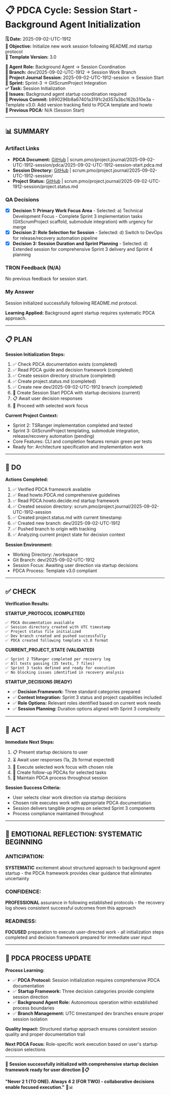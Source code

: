 # 📋 **PDCA Cycle: Session Start - Background Agent Initialization**

**🗓️ Date:** 2025-09-02-UTC-1912  
**🎯 Objective:** Initialize new work session following README.md startup protocol  
**🎯 Template Version:** 3.0  

**👤 Agent Role:** Background Agent → Session Coordination  
**👤 Branch:** dev/2025-09-02-UTC-1912 → Session Work Branch  
**🎯 Project Journal Session:** 2025-09-02-UTC-1912-session → Session Start  
**🎯 Sprint:** Sprint-3 → GitScrumProject Integration  
**✅ Task:** Session Initialization  
**🚨 Issues:** Background agent startup coordination required  
**📎 Previous Commit:** b990296b8a67401a3191c2d357a3bc162b310e3a - Template v3.0: Add version tracking field to PDCA template and howto  
**🔗 Previous PDCA:** N/A (Session Start)

---

## **📊 SUMMARY**

### **Artifact Links**
- **PDCA Document:** [GitHub](https://github.com/Cerulean-Circle-GmbH/Web4Articles/blob/dev/2025-09-02-UTC-1912/scrum.pmo/project.journal/2025-09-02-UTC-1912-session/pdca/2025-09-02-UTC-1912-session-start.pdca.md) | scrum.pmo/project.journal/2025-09-02-UTC-1912-session/pdca/2025-09-02-UTC-1912-session-start.pdca.md
- **Session Directory:** [GitHub](https://github.com/Cerulean-Circle-GmbH/Web4Articles/blob/dev/2025-09-02-UTC-1912/scrum.pmo/project.journal/2025-09-02-UTC-1912-session/) | scrum.pmo/project.journal/2025-09-02-UTC-1912-session/
- **Project Status:** [GitHub](https://github.com/Cerulean-Circle-GmbH/Web4Articles/blob/dev/2025-09-02-UTC-1912/scrum.pmo/project.journal/2025-09-02-UTC-1912-session/project.status.md) | scrum.pmo/project.journal/2025-09-02-UTC-1912-session/project.status.md

### **QA Decisions**
- [x] **Decision 1: Primary Work Focus Area** - Selected: a) Technical Development Focus - Complete Sprint 3 implementation tasks (GitScrumProject scaffold, submodule integration) with urgency for merge
- [x] **Decision 2: Role Selection for Session** - Selected: d) Switch to DevOps for release/recovery automation pipeline
- [x] **Decision 3: Session Duration and Sprint Planning** - Selected: d) Extended session for comprehensive Sprint 3 delivery and Sprint 4 planning

### **TRON Feedback (N/A)**
No previous feedback for session start.

### **My Answer**
Session initialized successfully following README.md protocol.

**Learning Applied:** Background agent startup requires systematic PDCA approach.

---

## **📋 PLAN**

**Session Initialization Steps:**
1. ✅ Check PDCA documentation exists (completed)
2. ✅ Read PDCA guide and decision framework (completed) 
3. ✅ Create session directory structure (completed)
4. ✅ Create project.status.md (completed)
5. ✅ Create new dev/2025-09-02-UTC-1912 branch (completed)
6. 🔄 Create Session Start PDCA with startup decisions (current)
7. 📋 Await user decision responses
8. 🎯 Proceed with selected work focus

**Current Project Context:**
- Sprint 2: TSRanger implementation completed and tested
- Sprint 3: GitScrumProject templating, submodule integration, release/recovery automation (pending)
- Core Features: CLI and completion features remain green per tests
- Ready for: Architecture specification and implementation work

---

## **🔧 DO** 

**Actions Completed:**
1. ✅ Verified PDCA framework available
2. ✅ Read howto.PDCA.md comprehensive guidelines  
3. ✅ Read PDCA.howto.decide.md startup framework
4. ✅ Created session directory: scrum.pmo/project.journal/2025-09-02-UTC-1912-session
5. ✅ Created project.status.md with current timestamp
6. ✅ Created new branch: dev/2025-09-02-UTC-1912
7. ✅ Pushed branch to origin with tracking
8. ✅ Analyzing current project state for decision context

**Session Environment:**
- Working Directory: /workspace
- Git Branch: dev/2025-09-02-UTC-1912  
- Session Focus: Awaiting user direction via startup decisions
- PDCA Process: Template v3.0 compliant

---

## **✅ CHECK**

**Verification Results:**

**STARTUP_PROTOCOL (COMPLETED)**
```
✅ PDCA documentation available
✅ Session directory created with UTC timestamp
✅ Project status file initialized
✅ Dev branch created and pushed successfully
✅ PDCA created following template v3.0 format
```

**CURRENT_PROJECT_STATE (VALIDATED)**
```
✅ Sprint 2 TSRanger completed per recovery log
✅ All tests passing (35 tests, 7 files)
✅ Sprint 3 tasks defined and ready for execution
✅ No blocking issues identified in recovery analysis
```

**STARTUP_DECISIONS (READY)**
- ✅ **Decision Framework:** Three standard categories prepared
- ✅ **Context Integration:** Sprint 3 status and project capabilities included
- ✅ **Role Options:** Relevant roles identified based on current work needs
- ✅ **Session Planning:** Duration options aligned with Sprint 3 complexity

---

## **🎯 ACT**

**Immediate Next Steps:**
1. 📋 Present startup decisions to user 
2. ⏳ Await user responses (1a, 2b format expected)
3. 🎯 Execute selected work focus with chosen role
4. 📝 Create follow-up PDCAs for selected tasks
5. 🔄 Maintain PDCA process throughout session

**Session Success Criteria:**
- User selects clear work direction via startup decisions
- Chosen role executes work with appropriate PDCA documentation
- Session delivers tangible progress on selected Sprint 3 components
- Process compliance maintained throughout

---

## **💫 EMOTIONAL REFLECTION: SYSTEMATIC BEGINNING**

### **ANTICIPATION:**
**SYSTEMATIC** excitement about structured approach to background agent startup - the PDCA framework provides clear guidance that eliminates uncertainty

### **CONFIDENCE:**
**PROFESSIONAL** assurance in following established protocols - the recovery log shows consistent successful outcomes from this approach

### **READINESS:**
**FOCUSED** preparation to execute user-directed work - all initialization steps completed and decision framework prepared for immediate user input

---

## **🎯 PDCA PROCESS UPDATE**

**Process Learning:**
- ✅ **PDCA Protocol:** Session initialization requires comprehensive PDCA documentation
- ✅ **Startup Framework:** Three decision categories provide complete session direction  
- ✅ **Background Agent Role:** Autonomous operation within established process boundaries
- ✅ **Branch Management:** UTC timestamped dev branches ensure proper session isolation

**Quality Impact:** Structured startup approach ensures consistent session quality and proper documentation trail

**Next PDCA Focus:** Role-specific work execution based on user's startup decision selections

---

**🎯 Session successfully initialized with comprehensive startup decision framework ready for user direction 🚀📋**

**"Never 2 1 (TO ONE). Always 4 2 (FOR TWO) - collaborative decisions enable focused execution."** 🔧📊